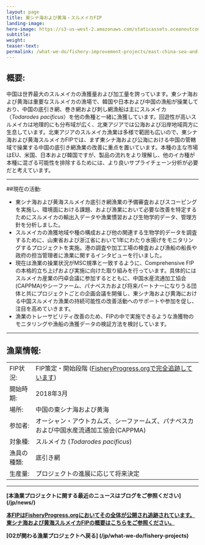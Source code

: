 ```yaml
---
layout: page 
title: 東シナ海および黄海・スルメイカFIP
landing-image:
hero-image: https://s3-us-west-2.amazonaws.com/staticassets.oceanoutcomes.org/hero+photos/east-china-sea-and-yellow-sea-squid-hero.jpg
subtitle:
weight: 
teaser-text:
permalink: /what-we-do/fishery-improvement-projects/east-china-sea-and-yellow-sea-squid
---
```

<h2>概要:</h2>

中国は世界最大のスルメイカの漁獲量および加工量を誇っています。東シナ海および黄海は重要なスルメイカの漁場で、韓国や日本および中国の漁船が操業しており、中国の底引き網、巻き網および刺し網漁船は主にスルメイカ（*Todarodes pacificus*）を他の魚種と一緒に漁獲しています。回遊性が高いスルメイカは地理的にも分布域が広く、北東アジアでは公海および沿岸地域両方に生息しています。北東アジアのスルメイカ漁業は多様で範囲も広いので、東シナ海および黄海スルメイカFIPでは、まず東シナ海および公海における中国の管轄域で操業する中国の底引き網漁業の改善に重点を置いています。本種の主な市場はEU、米国、日本および韓国ですが、製品の流れをより理解し、他のイカ種が本種に混ざる可能性を排除するためには、より良いサプライチェーン分析が必要だと考えています。

---

##現在の活動:

* 東シナ海および黄海スルメイカ底引き網漁業の予備審査およびスコーピングを実施し、環境面における課題、および漁業において必要な改善を特定するためにスルメイカの輸出入データや漁業慣習および生物学的データ、管理方針を分析しました。
* スルメイカの漁獲地域や種の構成および他の関連する生物学的データを調査するために、山東省および浙江省において1年にわたり水揚げをモニタリングするプロジェクトを実施。港の調査や加工工場の検査および漁船の船長や政府の担当管理者に漁業に関するインタビューを行いました。 
* 現在は漁業の操業状況がMSC規準と一致するように、Comprehensive FIPの本格的立ち上げおよび実施に向けた取り組みを行っています。具体的にはスルメイカ産業の円卓会議に参加するとともに、中国水産流通加工協会(CAPPMA)やシーファーム、パナペスカおよび将来パートナーになりうる団体と共にプロジェクトごとの企画会議を開催し、東シナ海および黄海における中国スルメイカ漁業の持続可能性の改善活動へのサポートや参加を促し、注目を高めていきます。
* 漁業のトレーサビリティ改善のため、FIPの中で実施できるような漁獲物のモニタリングや漁船の漁獲データの検証方法を検討しています。

---

<h2>漁業情報:</h2>

|||
| :--- | --- |
| FIP状況: | FIP策定・開始段階 (<a href="https://fisheryprogress.org/fip-profile/east-china-sea-and-yellow-sea-japanese-flying-squid-trawl" target="_blank">FisheryProgress.orgで完全追跡しています</a>) |
| 開始時期: | 2018年3月 |
| 場所: | 中国の東シナ海および黄海 |
| 参加者: | オーシャン・アウトカムズ、シーファームズ、パナペスカおよび中国水産流通加工協会(CAPPMA) |
| 対象種: | スルメイカ (*Todarodes pacificus*) |
| 漁具の種類: | 底引き網 |
| 生産量: | プロジェクトの進展に応じて将来決定 |

---

**[本漁業プロジェクトに関する最近のニュースはブログをご参照ください] (/jp/news/)**

<a href="https://fisheryprogress.org/fip-profile/east-china-sea-and-yellow-sea-japanese-flying-squid-trawl" target="_blank">**本FIPはFisheryProgress.orgにおいてその全体が公開され追跡されています。東シナ海および黄海スルメイカFIPの概要はこちらをご参照ください。**</a>

**[O2が関わる漁業プロジェクトへ戻る] (/jp/what-we-do/fishery-projects)** 
